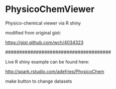 PhysicoChemViewer
=================

Physico-chemical viewer via R shiny

modified from original gist:

https://gist.github.com/wch/4034323

######################################

Live R shiny example can be found here:

http://spark.rstudio.com/adefries/PhysicoChem


make button to change datasets


